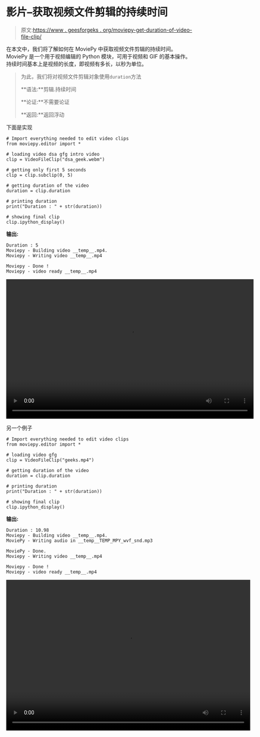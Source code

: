 # 影片–获取视频文件剪辑的持续时间

> 原文:[https://www . geesforgeks . org/moviepy-get-duration-of-video-file-clip/](https://www.geeksforgeeks.org/moviepy-getting-duration-of-video-file-clip/)

在本文中，我们将了解如何在 MoviePy 中获取视频文件剪辑的持续时间。MoviePy 是一个用于视频编辑的 Python 模块，可用于视频和 GIF 的基本操作。持续时间基本上是视频的长度，即视频有多长，以秒为单位。

> 为此，我们将对视频文件剪辑对象使用`duration`方法
> 
> **语法:**剪辑.持续时间
> 
> **论证:**不需要论证
> 
> **返回:**返回浮动

下面是实现

```
# Import everything needed to edit video clips
from moviepy.editor import *

# loading video dsa gfg intro video
clip = VideoFileClip("dsa_geek.webm")

# getting only first 5 seconds
clip = clip.subclip(0, 5)

# getting duration of the video
duration = clip.duration

# printing duration
print("Duration : " + str(duration))

# showing final clip
clip.ipython_display()
```

**输出:**

```
Duration : 5
Moviepy - Building video __temp__.mp4.
Moviepy - Writing video __temp__.mp4

Moviepy - Done !
Moviepy - video ready __temp__.mp4
```

<video class="wp-video-shortcode" id="video-460220-1" width="665" height="374" preload="metadata" controls=""><source type="video/mp4" src="https://media.geeksforgeeks.org/wp-content/uploads/20200727005027/132.mp4?_=1">[https://media.geeksforgeeks.org/wp-content/uploads/20200727005027/132.mp4](https://media.geeksforgeeks.org/wp-content/uploads/20200727005027/132.mp4)</video>

另一个例子

```
# Import everything needed to edit video clips
from moviepy.editor import *

# loading video gfg
clip = VideoFileClip("geeks.mp4")

# getting duration of the video
duration = clip.duration

# printing duration
print("Duration : " + str(duration))

# showing final clip
clip.ipython_display()
```

**输出:**

```
Duration : 10.98
Moviepy - Building video __temp__.mp4.
MoviePy - Writing audio in __temp__TEMP_MPY_wvf_snd.mp3

MoviePy - Done.
Moviepy - Writing video __temp__.mp4

Moviepy - Done !
Moviepy - video ready __temp__.mp4
```

<video class="wp-video-shortcode" id="video-460220-2" width="656" height="404" preload="metadata" controls=""><source type="video/mp4" src="https://media.geeksforgeeks.org/wp-content/uploads/20200727004916/225.mp4?_=2">[https://media.geeksforgeeks.org/wp-content/uploads/20200727004916/225.mp4](https://media.geeksforgeeks.org/wp-content/uploads/20200727004916/225.mp4)</video>